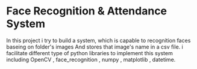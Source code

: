 # Face Recognition & Attendance System
  In this project i try to build a system, which is capable to recognition faces baseing on folder's images And stores that image's name in a csv file.
  i facilitate different type of python libraries to implement this system including OpenCV , face_recognition , numpy , matplotlib , datetime.  
